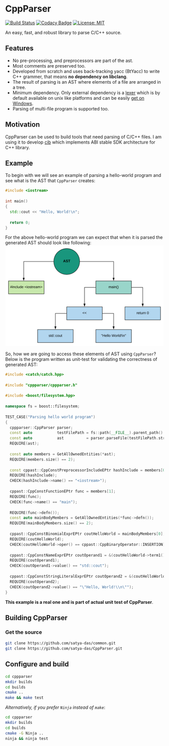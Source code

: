 CppParser
=========

[![Build Status](https://travis-ci.com/satya-das/cppparser.svg?branch=master)](https://travis-ci.com/satya-das/cppparser)
[![Codacy Badge](https://api.codacy.com/project/badge/Grade/e2a1f6c5c8c149be816f1514ec491c98)](https://www.codacy.com/app/satya-das/cppparser?utm_source=github.com&amp;utm_medium=referral&amp;utm_content=satya-das/cppparser&amp;utm_campaign=Badge_Grade)
[![License: MIT](https://img.shields.io/badge/License-MIT-yellow.svg)](https://opensource.org/licenses/MIT)

An easy, fast, and robust library to parse C/C++ source.

## Features
- No pre-processing, and preprocessors are part of the ast.
- Most comments are preserved too.
- Developed from scratch and uses back-tracking yacc (BtYacc) to write C++ grammer, that means **no dependency on libclang**.
- The result of parsing is an AST where elements of a file are arranged in a tree.
- Minimum dependency. Only external dependency is a [lexer](https://github.com/westes/flex) which is by default available on unix like platforms and can be easily [get on Windows](http://gnuwin32.sourceforge.net/packages/flex.htm).
- Parsing of multi-file program is supported too.

## Motivation 
CppParser can be used to build tools that need parsing of C/C++ files.
I am using it to develop [cib](https://github.com/satya-das/cib/) which implements ABI stable SDK architecture for C++ library.

## Example

To begin with we will see an example of parsing a hello-world program and see what is the AST that `CppParser` creates:
```c++
#include <iostream>

int main()
{
  std::cout << "Hello, World!\n";

  return 0;
}

```

For the above hello-world program we can expect that when it is parsed the generated AST should look like following:
![AST for Hello World program](https://github.com/satya-das/cppparser/blob/master/cppparser/src/readme-assets/HelloWorldAST.svg "AST for Hello World program")

So, how we are going to access these elements of AST using `CppParser`?
Below is the program written as unit-test for validating the correctness of generated AST:

```c++
#include <catch/catch.hpp>

#include "cppparser/cppparser.h"

#include <boost/filesystem.hpp>

namespace fs = boost::filesystem;

TEST_CASE("Parsing hello world program")
{
  cppparser::CppParser parser;
  const auto           testFilePath = fs::path(__FILE__).parent_path() / "test-files/hello-world.cpp";
  const auto           ast          = parser.parseFile(testFilePath.string());
  REQUIRE(ast);

  const auto members = GetAllOwnedEntities(*ast);
  REQUIRE(members.size() == 2);

  const cppast::CppConstPreprocessorIncludeEPtr hashInclude = members[0];
  REQUIRE(hashInclude);
  CHECK(hashInclude->name() == "<iostream>");

  cppast::CppConstFunctionEPtr func = members[1];
  REQUIRE(func);
  CHECK(func->name() == "main");

  REQUIRE(func->defn());
  const auto mainBodyMembers = GetAllOwnedEntities(*func->defn());
  REQUIRE(mainBodyMembers.size() == 2);

  cppast::CppConstBinomialExprEPtr coutHelloWorld = mainBodyMembers[0];
  REQUIRE(coutHelloWorld);
  CHECK(coutHelloWorld->oper() == cppast::CppBinaryOperator::INSERTION);

  cppast::CppConstNameExprEPtr coutOperand1 = &(coutHelloWorld->term1());
  REQUIRE(coutOperand1);
  CHECK(coutOperand1->value() == "std::cout");

  cppast::CppConstStringLiteralExprEPtr coutOperand2 = &(coutHelloWorld->term2());
  REQUIRE(coutOperand2);
  CHECK(coutOperand2->value() == "\"Hello, World!\\n\"");
}

```

**This example is a real one and is part of actual unit test of CppParser**.

## Building CppParser

### Get the source

```sh
git clone https://github.com/satya-das/common.git
git clone https://github.com/satya-das/CppParser.git
```

## Configure and build

```sh
cd cppparser
mkdir builds
cd builds
cmake ..
make && make test
```

*Alternatively, if you prefer `Ninja` instead of `make`*:

```sh
cd cppparser
mkdir builds
cd builds
cmake -G Ninja ..
ninja && ninja test
```

